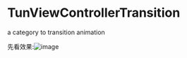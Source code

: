 # TunViewControllerTransition
a category to transition animation

先看效果:![image](https://github.com/TuYuWang/TunViewControllerTransition/blob/master/effect.gif)
